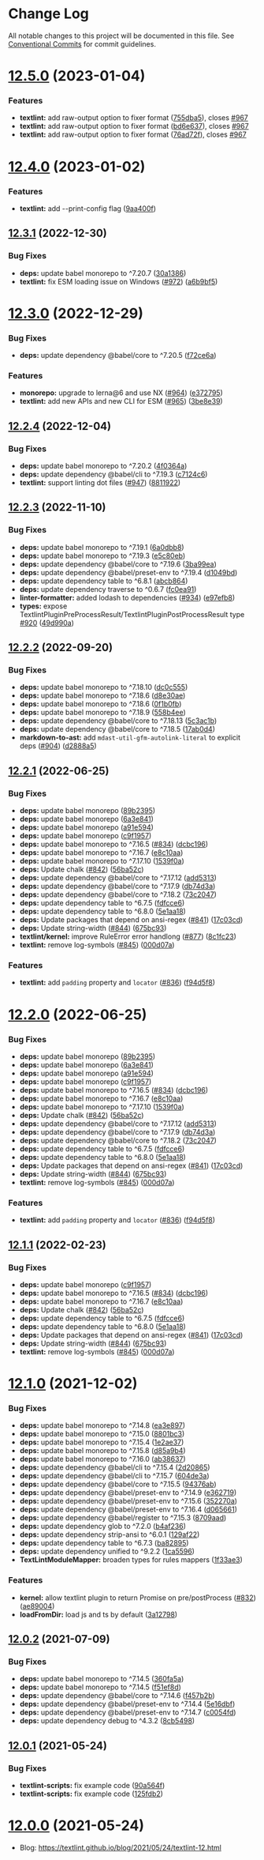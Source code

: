 # Change Log

All notable changes to this project will be documented in this file.
See [Conventional Commits](https://conventionalcommits.org) for commit guidelines.

# [12.5.0](https://github.com/textlint/textlint/compare/v12.4.0...v12.5.0) (2023-01-04)

### Features

-   **textlint:** add raw-output option to fixer format ([755dba5](https://github.com/textlint/textlint/commit/755dba58ce058c77b794e43a8f7522550a763437)), closes [#967](https://github.com/textlint/textlint/issues/967)
-   **textlint:** add raw-output option to fixer format ([bd6e637](https://github.com/textlint/textlint/commit/bd6e63769b83e5a58f8d3b7e712a42f8a8889cf3)), closes [#967](https://github.com/textlint/textlint/issues/967)
-   **textlint:** add raw-output option to fixer format ([76ad72f](https://github.com/textlint/textlint/commit/76ad72f6362429661d15f50cb4f2c9d248fa2449)), closes [#967](https://github.com/textlint/textlint/issues/967)

# [12.4.0](https://github.com/textlint/textlint/compare/v12.3.1...v12.4.0) (2023-01-02)

### Features

-   **textlint:** add --print-config flag ([9aa400f](https://github.com/textlint/textlint/commit/9aa400f01a073389b14740bbd32cd6e23a436785))

## [12.3.1](https://github.com/textlint/textlint/compare/v12.3.0...v12.3.1) (2022-12-30)

### Bug Fixes

-   **deps:** update babel monorepo to ^7.20.7 ([30a1386](https://github.com/textlint/textlint/commit/30a13866872dc226bc9eb5e996f7fb04676b3ced))
-   **textlint:** fix ESM loading issue on Windows ([#972](https://github.com/textlint/textlint/issues/972)) ([a6b9bf5](https://github.com/textlint/textlint/commit/a6b9bf56d2c792e199276b573aea1a490962670c))

# [12.3.0](https://github.com/textlint/textlint/compare/v12.2.4...v12.3.0) (2022-12-29)

### Bug Fixes

-   **deps:** update dependency @babel/core to ^7.20.5 ([f72ce6a](https://github.com/textlint/textlint/commit/f72ce6ae9543c0eda5826a6059f514363742167a))

### Features

-   **monorepo:** upgrade to lerna@6 and use NX ([#964](https://github.com/textlint/textlint/issues/964)) ([e372795](https://github.com/textlint/textlint/commit/e372795a5f53794e6f383292e01f66858b8249ad))
-   **textlint:** add new APIs and new CLI for ESM ([#965](https://github.com/textlint/textlint/issues/965)) ([3be8e39](https://github.com/textlint/textlint/commit/3be8e39f9fa8e4b5e89c40d2d0b6fbb0297a0601))

## [12.2.4](https://github.com/textlint/textlint/compare/v12.2.3...v12.2.4) (2022-12-04)

### Bug Fixes

-   **deps:** update babel monorepo to ^7.20.2 ([4f0364a](https://github.com/textlint/textlint/commit/4f0364a371d1f2ab4a89ce073f8ce45aa9c07d41))
-   **deps:** update dependency @babel/cli to ^7.19.3 ([c7124c6](https://github.com/textlint/textlint/commit/c7124c69cfcd1f9544b77bc815d9046b387551e7))
-   **textlint:** support linting dot files ([#947](https://github.com/textlint/textlint/issues/947)) ([8811922](https://github.com/textlint/textlint/commit/8811922eb556bd50f2c59ed87c96476a44bd848e))

## [12.2.3](https://github.com/textlint/textlint/compare/v12.2.2...v12.2.3) (2022-11-10)

### Bug Fixes

-   **deps:** update babel monorepo to ^7.19.1 ([6a0dbb8](https://github.com/textlint/textlint/commit/6a0dbb8d8b109de91c41057aefa6e91fa941dda2))
-   **deps:** update babel monorepo to ^7.19.3 ([e5c80eb](https://github.com/textlint/textlint/commit/e5c80ebb5416b6b13071583320e144b056345287))
-   **deps:** update dependency @babel/core to ^7.19.6 ([3ba99ea](https://github.com/textlint/textlint/commit/3ba99eafe4a80478966f0ab2622b7a2d18cdd513))
-   **deps:** update dependency @babel/preset-env to ^7.19.4 ([d1049bd](https://github.com/textlint/textlint/commit/d1049bd916cabd79d088b0596a72026198ecc0b3))
-   **deps:** update dependency table to ^6.8.1 ([abcb864](https://github.com/textlint/textlint/commit/abcb86445f0532f31209043af91e4e00942be77c))
-   **deps:** update dependency traverse to ^0.6.7 ([fc0ea91](https://github.com/textlint/textlint/commit/fc0ea9161e42fc4c6e55afc7b1438bb3373cd172))
-   **linter-formatter:** added lodash to dependencies ([#934](https://github.com/textlint/textlint/issues/934)) ([e97efb8](https://github.com/textlint/textlint/commit/e97efb83c6364a864dba108434446d30d203545c))
-   **types:** expose TextlintPluginPreProcessResult/TextlintPluginPostProcessResult type [#920](https://github.com/textlint/textlint/issues/920) ([49d990a](https://github.com/textlint/textlint/commit/49d990af70c157612f2a39a3a04959c5de999b65))

## [12.2.2](https://github.com/textlint/textlint/compare/v12.2.1...v12.2.2) (2022-09-20)

### Bug Fixes

-   **deps:** update babel monorepo to ^7.18.10 ([dc0c555](https://github.com/textlint/textlint/commit/dc0c5556bbd8f1bfb5b649b26536b6095c3ea0b3))
-   **deps:** update babel monorepo to ^7.18.6 ([d8e30ae](https://github.com/textlint/textlint/commit/d8e30aeea1f047af3d6658e62d9e3761b873866c))
-   **deps:** update babel monorepo to ^7.18.6 ([0f1b0fb](https://github.com/textlint/textlint/commit/0f1b0fb8a500423e96fe5e69a081ed04bae64457))
-   **deps:** update babel monorepo to ^7.18.9 ([558b4ee](https://github.com/textlint/textlint/commit/558b4ee517e901f203cfe61e80cc2aa3f8873294))
-   **deps:** update dependency @babel/core to ^7.18.13 ([5c3ac1b](https://github.com/textlint/textlint/commit/5c3ac1bcad430de42f588a2cf94325eb89371447))
-   **deps:** update dependency @babel/core to ^7.18.5 ([17ab0d4](https://github.com/textlint/textlint/commit/17ab0d46b9f89499428dd49f631f222870022107))
-   **markdown-to-ast:** add `mdast-util-gfm-autolink-literal` to explicit deps ([#904](https://github.com/textlint/textlint/issues/904)) ([d2888a5](https://github.com/textlint/textlint/commit/d2888a53e655b2d8f9310aba57306abf0352edbe))

## [12.2.1](https://github.com/textlint/textlint/compare/v12.1.0...v12.2.1) (2022-06-25)

### Bug Fixes

-   **deps:** update babel monorepo ([89b2395](https://github.com/textlint/textlint/commit/89b2395487649a711e93aa8790dea89e8b65dc39))
-   **deps:** update babel monorepo ([6a3e841](https://github.com/textlint/textlint/commit/6a3e841f345f6334c23871a0e4d8a8cd68590fad))
-   **deps:** update babel monorepo ([a91e594](https://github.com/textlint/textlint/commit/a91e5946f29a1ab5cf6478a7e1a575254c3dcfb1))
-   **deps:** update babel monorepo ([c9f1957](https://github.com/textlint/textlint/commit/c9f195786a6a3f21b5d009425fb92e33126ab849))
-   **deps:** update babel monorepo to ^7.16.5 ([#834](https://github.com/textlint/textlint/issues/834)) ([dcbc196](https://github.com/textlint/textlint/commit/dcbc1965d4039b4000b4d99b3d55e851ddd7b31c))
-   **deps:** update babel monorepo to ^7.16.7 ([e8c10aa](https://github.com/textlint/textlint/commit/e8c10aa9458e35e82c6ff835e4f398dbf5fb617e))
-   **deps:** update babel monorepo to ^7.17.10 ([1539f0a](https://github.com/textlint/textlint/commit/1539f0aa2651e50315dff5cf8ab9f18c5b798996))
-   **deps:** Update chalk ([#842](https://github.com/textlint/textlint/issues/842)) ([56ba52c](https://github.com/textlint/textlint/commit/56ba52c007553f3e72adcf32cc191f6b7ca5d799))
-   **deps:** update dependency @babel/core to ^7.17.12 ([add5313](https://github.com/textlint/textlint/commit/add531307d0810be4cfd266f8758aa0d45b4c845))
-   **deps:** update dependency @babel/core to ^7.17.9 ([db74d3a](https://github.com/textlint/textlint/commit/db74d3a874cb393555d3f678f32387a635cfe63c))
-   **deps:** update dependency @babel/core to ^7.18.2 ([73c2047](https://github.com/textlint/textlint/commit/73c20472745dffbe50c65b00fe4884c55399cbf6))
-   **deps:** update dependency table to ^6.7.5 ([fdfcce6](https://github.com/textlint/textlint/commit/fdfcce68a37f1d1bee11de2757815fcc2bf749f4))
-   **deps:** update dependency table to ^6.8.0 ([5e1aa18](https://github.com/textlint/textlint/commit/5e1aa18a1d4d7ed8f87c07965c949afa9ddaa194))
-   **deps:** Update packages that depend on ansi-regex ([#841](https://github.com/textlint/textlint/issues/841)) ([17c03cd](https://github.com/textlint/textlint/commit/17c03cd1327cba41eba5db97332ffed4583b32a4))
-   **deps:** Update string-width ([#844](https://github.com/textlint/textlint/issues/844)) ([675bc93](https://github.com/textlint/textlint/commit/675bc9345caaa78343f27addb004dc7bd04e4938))
-   **textlint/kernel:** improve RuleError error handlong ([#877](https://github.com/textlint/textlint/issues/877)) ([8c1fc23](https://github.com/textlint/textlint/commit/8c1fc23f2a78cd96268b5b28d49783d1f6126748))
-   **textlint:** remove log-symbols ([#845](https://github.com/textlint/textlint/issues/845)) ([000d07a](https://github.com/textlint/textlint/commit/000d07ac87449651bff8dd6f85fabd021d18a2e0))

### Features

-   **textlint:** add `padding` property and `locator` ([#836](https://github.com/textlint/textlint/issues/836)) ([f94d5f8](https://github.com/textlint/textlint/commit/f94d5f8a421357648ab7c2f3755b93a1bf3e793c))

# [12.2.0](https://github.com/textlint/textlint/compare/v12.1.0...v12.2.0) (2022-06-25)

### Bug Fixes

-   **deps:** update babel monorepo ([89b2395](https://github.com/textlint/textlint/commit/89b2395487649a711e93aa8790dea89e8b65dc39))
-   **deps:** update babel monorepo ([6a3e841](https://github.com/textlint/textlint/commit/6a3e841f345f6334c23871a0e4d8a8cd68590fad))
-   **deps:** update babel monorepo ([a91e594](https://github.com/textlint/textlint/commit/a91e5946f29a1ab5cf6478a7e1a575254c3dcfb1))
-   **deps:** update babel monorepo ([c9f1957](https://github.com/textlint/textlint/commit/c9f195786a6a3f21b5d009425fb92e33126ab849))
-   **deps:** update babel monorepo to ^7.16.5 ([#834](https://github.com/textlint/textlint/issues/834)) ([dcbc196](https://github.com/textlint/textlint/commit/dcbc1965d4039b4000b4d99b3d55e851ddd7b31c))
-   **deps:** update babel monorepo to ^7.16.7 ([e8c10aa](https://github.com/textlint/textlint/commit/e8c10aa9458e35e82c6ff835e4f398dbf5fb617e))
-   **deps:** update babel monorepo to ^7.17.10 ([1539f0a](https://github.com/textlint/textlint/commit/1539f0aa2651e50315dff5cf8ab9f18c5b798996))
-   **deps:** Update chalk ([#842](https://github.com/textlint/textlint/issues/842)) ([56ba52c](https://github.com/textlint/textlint/commit/56ba52c007553f3e72adcf32cc191f6b7ca5d799))
-   **deps:** update dependency @babel/core to ^7.17.12 ([add5313](https://github.com/textlint/textlint/commit/add531307d0810be4cfd266f8758aa0d45b4c845))
-   **deps:** update dependency @babel/core to ^7.17.9 ([db74d3a](https://github.com/textlint/textlint/commit/db74d3a874cb393555d3f678f32387a635cfe63c))
-   **deps:** update dependency @babel/core to ^7.18.2 ([73c2047](https://github.com/textlint/textlint/commit/73c20472745dffbe50c65b00fe4884c55399cbf6))
-   **deps:** update dependency table to ^6.7.5 ([fdfcce6](https://github.com/textlint/textlint/commit/fdfcce68a37f1d1bee11de2757815fcc2bf749f4))
-   **deps:** update dependency table to ^6.8.0 ([5e1aa18](https://github.com/textlint/textlint/commit/5e1aa18a1d4d7ed8f87c07965c949afa9ddaa194))
-   **deps:** Update packages that depend on ansi-regex ([#841](https://github.com/textlint/textlint/issues/841)) ([17c03cd](https://github.com/textlint/textlint/commit/17c03cd1327cba41eba5db97332ffed4583b32a4))
-   **deps:** Update string-width ([#844](https://github.com/textlint/textlint/issues/844)) ([675bc93](https://github.com/textlint/textlint/commit/675bc9345caaa78343f27addb004dc7bd04e4938))
-   **textlint:** remove log-symbols ([#845](https://github.com/textlint/textlint/issues/845)) ([000d07a](https://github.com/textlint/textlint/commit/000d07ac87449651bff8dd6f85fabd021d18a2e0))

### Features

-   **textlint:** add `padding` property and `locator` ([#836](https://github.com/textlint/textlint/issues/836)) ([f94d5f8](https://github.com/textlint/textlint/commit/f94d5f8a421357648ab7c2f3755b93a1bf3e793c))

## [12.1.1](https://github.com/textlint/textlint/compare/v12.1.0...v12.1.1) (2022-02-23)

### Bug Fixes

-   **deps:** update babel monorepo ([c9f1957](https://github.com/textlint/textlint/commit/c9f195786a6a3f21b5d009425fb92e33126ab849))
-   **deps:** update babel monorepo to ^7.16.5 ([#834](https://github.com/textlint/textlint/issues/834)) ([dcbc196](https://github.com/textlint/textlint/commit/dcbc1965d4039b4000b4d99b3d55e851ddd7b31c))
-   **deps:** update babel monorepo to ^7.16.7 ([e8c10aa](https://github.com/textlint/textlint/commit/e8c10aa9458e35e82c6ff835e4f398dbf5fb617e))
-   **deps:** Update chalk ([#842](https://github.com/textlint/textlint/issues/842)) ([56ba52c](https://github.com/textlint/textlint/commit/56ba52c007553f3e72adcf32cc191f6b7ca5d799))
-   **deps:** update dependency table to ^6.7.5 ([fdfcce6](https://github.com/textlint/textlint/commit/fdfcce68a37f1d1bee11de2757815fcc2bf749f4))
-   **deps:** update dependency table to ^6.8.0 ([5e1aa18](https://github.com/textlint/textlint/commit/5e1aa18a1d4d7ed8f87c07965c949afa9ddaa194))
-   **deps:** Update packages that depend on ansi-regex ([#841](https://github.com/textlint/textlint/issues/841)) ([17c03cd](https://github.com/textlint/textlint/commit/17c03cd1327cba41eba5db97332ffed4583b32a4))
-   **deps:** Update string-width ([#844](https://github.com/textlint/textlint/issues/844)) ([675bc93](https://github.com/textlint/textlint/commit/675bc9345caaa78343f27addb004dc7bd04e4938))
-   **textlint:** remove log-symbols ([#845](https://github.com/textlint/textlint/issues/845)) ([000d07a](https://github.com/textlint/textlint/commit/000d07ac87449651bff8dd6f85fabd021d18a2e0))

# [12.1.0](https://github.com/azu/textlint/compare/v12.0.2...v12.1.0) (2021-12-02)

### Bug Fixes

-   **deps:** update babel monorepo to ^7.14.8 ([ea3e897](https://github.com/azu/textlint/commit/ea3e897906385be1bb718d1c07d60b9eb95d9612))
-   **deps:** update babel monorepo to ^7.15.0 ([8801bc3](https://github.com/azu/textlint/commit/8801bc30091adc126a13e946776863b4c14e23db))
-   **deps:** update babel monorepo to ^7.15.4 ([1e2ae37](https://github.com/azu/textlint/commit/1e2ae37b15fe4cd8362cc9b249ca44a85625a89d))
-   **deps:** update babel monorepo to ^7.15.8 ([d85a9b4](https://github.com/azu/textlint/commit/d85a9b432d73793309e454ada30d0b42e32f5afc))
-   **deps:** update babel monorepo to ^7.16.0 ([ab38637](https://github.com/azu/textlint/commit/ab38637fa6233d34db6c8fb7cfe02630c86bb345))
-   **deps:** update dependency @babel/cli to ^7.15.4 ([2d20865](https://github.com/azu/textlint/commit/2d2086572ca4dafe04ffd776b0e693201733f95a))
-   **deps:** update dependency @babel/cli to ^7.15.7 ([604de3a](https://github.com/azu/textlint/commit/604de3a5c6824d375d56be553f4547438e70a1e0))
-   **deps:** update dependency @babel/core to ^7.15.5 ([94376ab](https://github.com/azu/textlint/commit/94376abf249553c94d0e39aaebbc449942ecdf43))
-   **deps:** update dependency @babel/preset-env to ^7.14.9 ([e362719](https://github.com/azu/textlint/commit/e362719192d3a370bac80149da502418b8f63237))
-   **deps:** update dependency @babel/preset-env to ^7.15.6 ([352270a](https://github.com/azu/textlint/commit/352270a0e7fb06b5dad8a9cfa74d02f261211550))
-   **deps:** update dependency @babel/preset-env to ^7.16.4 ([d065661](https://github.com/azu/textlint/commit/d065661df69d72ecf21baaec7dcd20d1db6b5bb4))
-   **deps:** update dependency @babel/register to ^7.15.3 ([8709aad](https://github.com/azu/textlint/commit/8709aad88391b1ce3438067c0076f6959e5e4164))
-   **deps:** update dependency glob to ^7.2.0 ([b4af236](https://github.com/azu/textlint/commit/b4af2361ef942dedad6b32bcbed7d81131c855ad))
-   **deps:** update dependency strip-ansi to ^6.0.1 ([129af22](https://github.com/azu/textlint/commit/129af222823b68271aa3eeffac935a308b1754d0))
-   **deps:** update dependency table to ^6.7.3 ([ba82895](https://github.com/azu/textlint/commit/ba82895787dcfa6fc93e585b3d6b79b30229b07e))
-   **deps:** update dependency unified to ^9.2.2 ([1ca5596](https://github.com/azu/textlint/commit/1ca55965992422f840fefd1fd7e1ead125647627))
-   **TextLintModuleMapper:** broaden types for rules mappers ([1f33ae3](https://github.com/azu/textlint/commit/1f33ae3134442502ac6d8c3c171f580c9112ab28))

### Features

-   **kernel:** allow textlint plugin to return Promise on pre/postProcess ([#832](https://github.com/azu/textlint/issues/832)) ([ae89004](https://github.com/azu/textlint/commit/ae8900485daf2564e738bd14c00e6edc62e2d32e))
-   **loadFromDir:** load js and ts by default ([3a12798](https://github.com/azu/textlint/commit/3a127980b1fe164c346bbf7a1f88966b757f962a))

## [12.0.2](https://github.com/textlint/textlint/compare/v12.0.1...v12.0.2) (2021-07-09)

### Bug Fixes

-   **deps:** update babel monorepo to ^7.14.5 ([360fa5a](https://github.com/textlint/textlint/commit/360fa5a4ece04703339af8136ab94ee2c0ef8edb))
-   **deps:** update babel monorepo to ^7.14.5 ([f51ef8d](https://github.com/textlint/textlint/commit/f51ef8d8652e3c11afec4939fa7c6c8fff0328dd))
-   **deps:** update dependency @babel/core to ^7.14.6 ([f457b2b](https://github.com/textlint/textlint/commit/f457b2bea002810bd97648853603596723e70f92))
-   **deps:** update dependency @babel/preset-env to ^7.14.4 ([5e16dbf](https://github.com/textlint/textlint/commit/5e16dbf32f4c9398a9af3a592c18c040a5b8f53a))
-   **deps:** update dependency @babel/preset-env to ^7.14.7 ([c0054fd](https://github.com/textlint/textlint/commit/c0054fd54808d2ee2b55a52457f34c7bbfa63cbb))
-   **deps:** update dependency debug to ^4.3.2 ([8cb5498](https://github.com/textlint/textlint/commit/8cb54988199209b820149c32aa3a6d0367689c4d))

## [12.0.1](https://github.com/textlint/textlint/compare/v12.0.0...v12.0.1) (2021-05-24)

### Bug Fixes

-   **textlint-scripts:** fix example code ([90a564f](https://github.com/textlint/textlint/commit/90a564f2872be887a8373647eed084b6c46b50c7))
-   **textlint-scripts:** fix example code ([125fdb2](https://github.com/textlint/textlint/commit/125fdb20fa55995984c9c2c174b0002ed44fbea3))

# [12.0.0](https://github.com/textlint/textlint/compare/v12.0.0-beta.1...v12.0.0) (2021-05-24)

-   Blog: https://textlint.github.io/blog/2021/05/24/textlint-12.html
